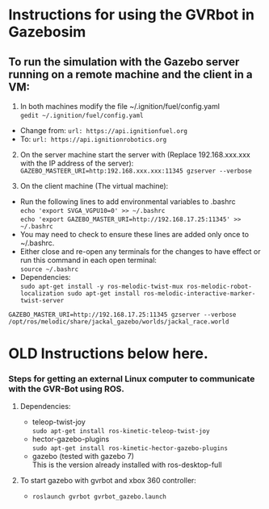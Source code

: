 # Instructions for using the GVRbot in Gazebosim

## To run the simulation with the Gazebo server running on a remote machine and the client in a VM:
1. In both machines modify the file ~/.ignition/fuel/config.yaml  
`gedit ~/.ignition/fuel/config.yaml`  
  
- Change from: `url: https://api.ignitionfuel.org`  
- To: `url: https://api.ignitionrobotics.org`  

2. On the server machine start the server with (Replace 192.168.xxx.xxx with the IP address of the server):  
`GAZEBO_MASTEER_URI=http:192.168.xxx.xxx:11345 gzserver --verbose`

3. On the client machine (The virtual machine):  
- Run the following lines to add environmental variables to .bashrc  
`echo 'export SVGA_VGPU10=0' >> ~/.bashrc`  
`echo 'export GAZEBO_MASTER_URI=http://192.168.17.25:11345' >> ~/.bashrc`  
- You may need to check to ensure these lines are added only once to ~/.bashrc.
- Either close and re-open any terminals for the changes to have effect or run this command in each open terminal:  
`source ~/.bashrc`  
- Dependencies:  
`sudo apt-get install -y ros-melodic-twist-mux ros-melodic-robot-localization sudo apt-get install ros-melodic-interactive-marker-twist-server`




`GAZEBO_MASTER_URI=http://192.168.17.25:11345 gzserver --verbose /opt/ros/melodic/share/jackal_gazebo/worlds/jackal_race.world`




# OLD Instructions below here.
### Steps for getting an external Linux computer to communicate with the GVR-Bot using ROS.
1.  Dependencies:
    + teleop-twist-joy<br/> `sudo apt-get install ros-kinetic-teleop-twist-joy` 
    + hector-gazebo-plugins<br/> `sudo apt-get install ros-kinetic-hector-gazebo-plugins` 
    + gazebo (tested with gazebo 7)<br/> This is the version already installed with ros-desktop-full

2.  To start gazebo with gvrbot and xbox 360 controller:<br/>
    + `roslaunch gvrbot gvrbot_gazebo.launch`
